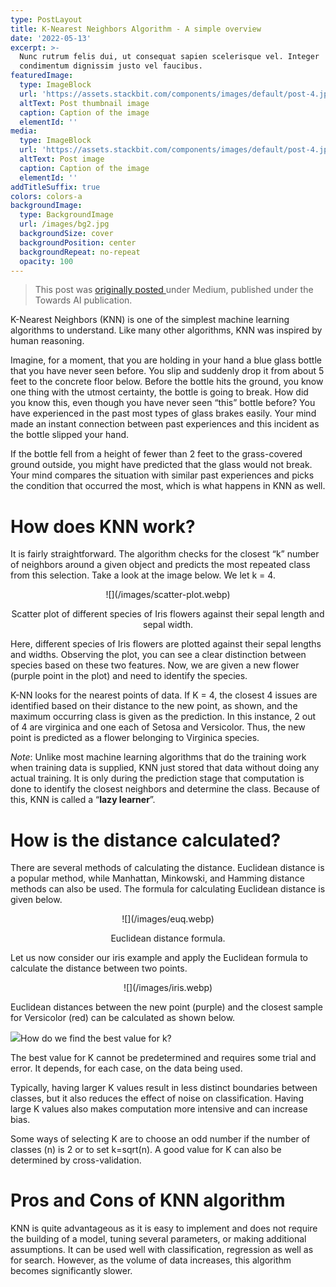 ```yaml
---
type: PostLayout
title: K-Nearest Neighbors Algorithm - A simple overview
date: '2022-05-13'
excerpt: >-
  Nunc rutrum felis dui, ut consequat sapien scelerisque vel. Integer
  condimentum dignissim justo vel faucibus.
featuredImage:
  type: ImageBlock
  url: 'https://assets.stackbit.com/components/images/default/post-4.jpeg'
  altText: Post thumbnail image
  caption: Caption of the image
  elementId: ''
media:
  type: ImageBlock
  url: 'https://assets.stackbit.com/components/images/default/post-4.jpeg'
  altText: Post image
  caption: Caption of the image
  elementId: ''
addTitleSuffix: true
colors: colors-a
backgroundImage:
  type: BackgroundImage
  url: /images/bg2.jpg
  backgroundSize: cover
  backgroundPosition: center
  backgroundRepeat: no-repeat
  opacity: 100
---
```

> This post was [originally posted ](https://medium.com/towards-artificial-intelligence/k-nearest-neighbors-algorithm-a-simple-overview-e0114059d19c)under Medium, published under the Towards AI publication.

K-Nearest Neighbors (KNN) is one of the simplest machine learning algorithms to understand. Like many other algorithms, KNN was inspired by human reasoning.

Imagine, for a moment, that you are holding in your hand a blue glass bottle that you have never seen before. You slip and suddenly drop it from about 5 feet to the concrete floor below. Before the bottle hits the ground, you know one thing with the utmost certainty, the bottle is going to break. How did you know this, even though you have never seen “this” bottle before? You have experienced in the past most types of glass brakes easily. Your mind made an instant connection between past experiences and this incident as the bottle slipped your hand.

If the bottle fell from a height of fewer than 2 feet to the grass-covered ground outside, you might have predicted that the glass would not break. Your mind compares the situation with similar past experiences and picks the condition that occurred the most, which is what happens in KNN as well.

# How does KNN work?

It is fairly straightforward. The algorithm checks for the closest “k” number of neighbors around a given object and predicts the most repeated class from this selection. Take a look at the image below. We let k = 4.

<p align="center">
![](/images/scatter-plot.webp)
</p>

<div style="text-align: center">Scatter plot of different species of Iris flowers against their sepal length and sepal width.</div>

Here, different species of Iris flowers are plotted against their sepal lengths and widths. Observing the plot, you can see a clear distinction between species based on these two features. Now, we are given a new flower (purple point in the plot) and need to identify the species.

K-NN looks for the nearest points of data. If K = 4, the closest 4 issues are identified based on their distance to the new point, as shown, and the maximum occurring class is given as the prediction. In this instance, 2 out of 4 are virginica and one each of Setosa and Versicolor. Thus, the new point is predicted as a flower belonging to Virginica species.

*Note*: Unlike most machine learning algorithms that do the training work when training data is supplied, KNN just stored that data without doing any actual training. It is only during the prediction stage that computation is done to identify the closest neighbors and determine the class. Because of this, KNN is called a “**lazy learner**”.

# How is the distance calculated?

There are several methods of calculating the distance. Euclidean distance is a popular method, while Manhattan, Minkowski, and Hamming distance methods can also be used. The formula for calculating Euclidean distance is given below.

<p align="center">
![](/images/euq.webp)
</p>

<div style="text-align: center">Euclidean distance formula.</div>

Let us now consider our iris example and apply the Euclidean formula to calculate the distance between two points.

<p align="center">
![](/images/iris.webp)
</p>

Euclidean distances between the new point (purple) and the closest sample for Versicolor (red) can be calculated as shown below.

![](/images/dist.webp)How do we find the best value for k?

The best value for K cannot be predetermined and requires some trial and error. It depends, for each case, on the data being used.

Typically, having larger K values result in less distinct boundaries between classes, but it also reduces the effect of noise on classification. Having large K values also makes computation more intensive and can increase bias.

Some ways of selecting K are to choose an odd number if the number of classes (n) is 2 or to set k=sqrt(n). A good value for K can also be determined by cross-validation.

# Pros and Cons of KNN algorithm

KNN is quite advantageous as it is easy to implement and does not require the building of a model, tuning several parameters, or making additional assumptions. It can be used well with classification, regression as well as for search. However, as the volume of data increases, this algorithm becomes significantly slower.



